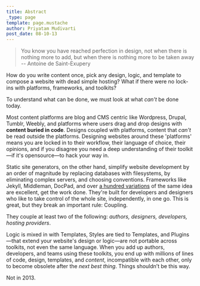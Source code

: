 ```yaml
---
title: Abstract
_type: page
template: page.mustache
author: Priyatam Mudivarti
post_date: 08-10-13
---
```


> You know you have reached perfection in design, not when there is nothing more to add, but when there is nothing more to be taken away -- Antoine de Saint-Exupery

How do you write content once, pick any design, logic, and template to compose a website with dead simple hosting? What if there were no lock-ins with platforms, frameworks, and toolkits?

To understand what can be done, we must look at what _can't_ be done today.

Most content platforms are blog and CMS centric like Wordpress, Drupal, Tumblr, Weebly, and platforms where users drag and drop designs with **content buried in code**. Designs coupled with platforms, content that _can't_ be read outside the platforms. Designing websites around these 'platforms' means you are locked in to their workflow, their language of choice, their opinions, and if you disagree you need a deep understanding of their toolkit—if it's opensource—to hack your way in.

Static site generators, on the other hand, simplify website development by an order of magnitude by replacing databases with filesystems, by eliminating complex servers, and choosing conventions. Frameworks like Jekyll, Middleman, DocPad, and over [a hundred variations](http://nanoc.ws/about/) of the same idea are excellent, get the work done. They're built for developers and designers who like to take control of the whole site, independently, in one go. This is great, but they break an important rule: Coupling.

They couple at least two of the following: _authors, designers, developers, hosting providers_.

Logic is mixed in with Templates, Styles are tied to Templates, and Plugins—that extend your website's design or logic—are not portable across toolkits, not even the same language. When you add up authors, developers, and teams using these toolkits, you end up with millions of lines of code, design, templates, and _content_, incompatible with each other, only to become obsolete after the _next best thing_. Things shouldn’t be this way.

Not in 2013.

